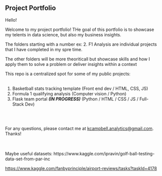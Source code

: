 <h2> Project Portfolio</h2>

Hello! 

Welcome to my project portfolio! THe goal of this portfolio is to showcase my telents in data science, but also my business insights. 

The folders starting with a number ex: 2. F1 Analysis are individual projects that I have completed in my spre time. 

The other folders will be more theoriticall but showcase skills and how I apply them to solve a problem or deliver insights within a context

This repo is a centralized spot for some of my public projects:
<br>
<br>
1) Basketball stats tracking template (Front end dev / HTML, CSS, JS)<br>
2) Formula 1 qualifying analysis (Computer vision / Python) <br>
3) Flask team portal ***(IN PROGRESS)*** (Python / HTML / CSS / JS / Full-Stack Dev)
<br>
<br>

For any questions, please contact me at kcampbell.analytics@gmail.com. Thanks!


<br>
<br>
Maybe useful datasets:
https://www.kaggle.com/ipravin/golf-ball-testing-data-set-from-par-inc


https://www.kaggle.com/fanbyprinciple/airport-reviews/tasks?taskId=4178





